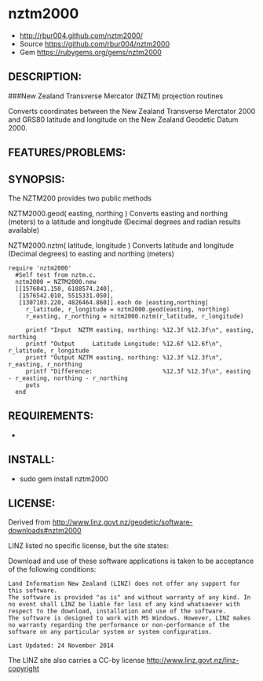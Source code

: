 # nztm2000

* http://rbur004.github.com/nztm2000/
* Source https://github.com/rbur004/nztm2000
* Gem https://rubygems.org/gems/nztm2000

## DESCRIPTION:

###New Zealand Transverse Mercator (NZTM) projection routines

Converts coordinates  between the New Zealand Transverse Merctator 2000 and GRS80 latitude and longitude on the New Zealand Geodetic Datum 2000.  
                  
## FEATURES/PROBLEMS:


## SYNOPSIS:

The NZTM200 provides two public methods 

NZTM2000.geod( easting, northing )
Converts easting and northing (meters) to a latitude and longitude (Decimal degrees and radian results available)

NZTM2000.nztm( latitude, longitude )
Converts latitude and longitude (Decimal degrees) to easting and northing (meters) 

```
require 'nztm2000'
  #Self test from nztm.c.
  nztm2000 = NZTM2000.new
  [[1576041.150, 6188574.240], 
   [1576542.010, 5515331.050],
   [1307103.220, 4826464.860]].each do |easting,northing|
     r_latitude, r_longitude = nztm2000.geod(easting, northing)
     r_easting, r_northing = nztm2000.nztm(r_latitude, r_longitude)
 
     printf "Input  NZTM easting, northing: %12.3f %12.3f\n", easting, northing
     printf "Output     Latitude Longitude: %12.6f %12.6f\n", r_latitude, r_longitude
     printf "Output NZTM easting, northing: %12.3f %12.3f\n", r_easting, r_northing
     printf "Difference:                    %12.3f %12.3f\n", easting - r_easting, northing - r_northing
     puts
  end
```

## REQUIREMENTS:

* 

## INSTALL:

* sudo gem install nztm2000

## LICENSE:

Derived from
  http://www.linz.govt.nz/geodetic/software-downloads#nztm2000

LINZ listed no specific license, but the site states:

Download and use of these software applications is taken to be acceptance of the following conditions:
```
Land Information New Zealand (LINZ) does not offer any support for this software.
The software is provided "as is" and without warranty of any kind. In no event shall LINZ be liable for loss of any kind whatsoever with respect to the download, installation and use of the software.
The software is designed to work with MS Windows. However, LINZ makes no warranty regarding the performance or non-performance of the software on any particular system or system configuration.
 
Last Updated: 24 November 2014
```

The LINZ site also carries a CC-by license
      http://www.linz.govt.nz/linz-copyright

 
